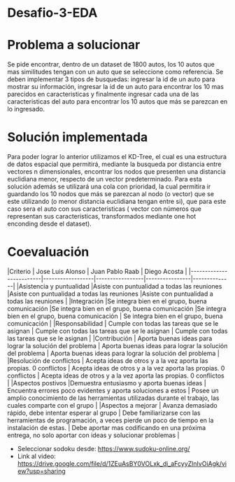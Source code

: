 # Desafio-3-EDA

# Problema a solucionar

Se pide encontrar, dentro de un dataset de 1800 autos, los 10 autos que mas similitudes tengan con un auto que se seleccione como referencia. Se deben implementar 3 tipos de busquedas: ingresar la id de un auto para mostrar su información, ingresar la id de un auto para encontrar los 10 mas parecidos en caracteristicas y finalmente ingresar cada una de las caracteristicas del auto para encontrar los 10 autos que más se parezcan en lo ingresado.

# Solución implementada

Para poder lograr lo anterior utilizamos el KD-Tree, el cual es una estructura de datos espacial que permitirá, mediante la busqueda por distancia entre vectores n dimensionales, encontrar los nodos que presenten una distancia euclidiana menor, respecto de un vector predeterminado. Para esta solución además se utilizará una cola con prioridad, la cual permitira ir guardando los 10 nodos que más se parezcan al nodo (o vector) que se este utilizando (o menor distancia euclidiana tengan entre si), que para este caso sera el auto con sus caracteristicas ( vector con números que representan sus caracteristicas, transformados mediante one hot enconding desde el dataset).

# Coevaluación

|Criterio                 | Jose Luis Alonso | Juan Pablo Raab | Diego Acosta |
|-------------------------|------------------|-----------------|----------------|--------------|
|Asistencia y puntualidad |Asiste con puntualidad a todas las reuniones                  |Asiste con puntualidad a todas las reuniones                  |Asiste con puntualidad a todas las reuniones                               |
|Integración              |Se integra bien en el grupo, buena comunicación                  |Se integra bien en el grupo, buena comunicación                  |Se integra bien en el grupo, buena comunicación                 | Se integra bien en el grupo, buena comunicación     | 
|Responsabilidad          | Cumple con todas las tareas que se le asignan                 | Cumple con todas las tareas que se le asignan                  | Cumple con todas las tareas que se le asignan                 |
|Contribución             | Aporta buenas ideas para lograr la solución del problema                 | Aporta buenas ideas para lograr la solución del problema                 |  Aporta buenas ideas para lograr la solución del problema               |
|Resolución de conflictos | Acepta ideas de otros y a la vez aporta las propias. 0 conflictos                 | Acepta ideas de otros y a la vez aporta las propias. 0 conflictos                 | Acepta ideas de otros y a la vez aporta las propias. 0 conflictos                |
|Aspectos postivos        |Demuestra entusiasmo y aporta buenas ideas     | Encuentra errores poco evidentes y aporta soluciones a estos      | Posee un amplio conocimiento de las herramientas utilizadas durante el trabajo, las cuales comparte con el grupo        |
|Aspectos a mejorar        | Avanza demasiado rápido, debe intentar esperar al grupo | Debe familiarizarse con las herramientas de programación, a veces pierde un poco de tiempo en la instalación de estas.  | Debe aportar mas codificando en una próxima entrega, no solo aportar con ideas y solucionar problemas |

- Seleccionar sodoku desde: https://www.sudoku-online.org/
- Link al video: https://drive.google.com/file/d/1ZEuAsBY0VOLxk_di_aFcyyZlnIvOiAgk/view?usp=sharing
